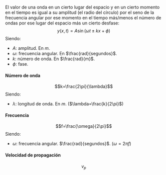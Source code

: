 El valor de una onda en un cierto lugar del espacio y en un cierto momento en el tiempo es igual a su amplitud (el radio del círculo) por el seno de la frecuencia angular por ese momento en el tiempo más/menos el número de ondas por ese lugar del espacio más un cierto desfase:
$$y(x,t)=A\sin(\omega t\pm kx+\phi)$$
Siendo:
- $A$: amplitud. En $m$.
- $\omega$: frecuencia angular. En $\frac{rad}{segundos}$.
- $k$: número de onda. En $\frac{rad}{m}$.
- $\phi$: fase.

#### Número de onda
$$k=\frac{2\pi}{\lambda}$$
Siendo:
- $\lambda$: longitud de onda. En $m$. ($\lambda=\frac{k}{2\pi}$)

#### Frecuencia
$$f=\frac{\omega}{2\pi}$$
Siendo:
- $\omega$: frecuencia angular. $\frac{rad}{segundos}$. ($\omega=2\pi f$)

#### Velocidad de propagación
$$v_{p}$$
